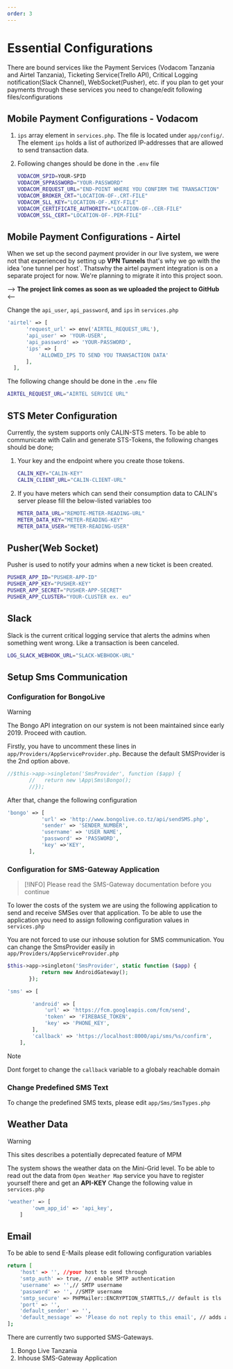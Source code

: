 ```yaml
---
order: 3
---
```


# Essential Configurations

There are bound services like the Payment Services (Vodacom Tanzania and
Airtel Tanzania), Ticketing Service(Trello API), Critical Logging
notification(Slack Channel), WebSocket(Pusher), etc. if you plan to get
your payments through these services you need to change/edit following
files/configurations

## Mobile Payment Configurations - Vodacom

1. `ips` array element in `services.php`. The file is located under
   `app/config/`. The element `ips` holds a list of authorized
   IP-addresses that are allowed to send transaction data.

2. Following changes should be done in the `.env` file

   ```bash
   VODACOM_SPID=YOUR-SPID
   VODACOM_SPPASSWORD="YOUR-PASSWORD"
   VODACOM_REQUEST_URL="END-POINT WHERE YOU CONFIRM THE TRANSACTION"
   VODACOM_BROKER_CRT="LOCATION-OF-.CRT-FILE"
   VODACOM_SLL_KEY="LOCATION-OF-.KEY-FILE"
   VODACOM_CERTIFICATE_AUTHORITY="LOCATION-OF-.CER-FILE"
   VODACOM_SSL_CERT="LOCATION-OF-.PEM-FILE"
   ```

## Mobile Payment Configurations - Airtel

When we set up the second payment provider in our live system, we were
not that experienced by setting up **VPN Tunnels** that\'s why we go
with the idea \'one tunnel per host\`. Thatswhy the airtel payment
integration is on a separate project for now. We\'re planning to migrate
it into this project soon.

\--\> **The project link comes as soon as we uploaded the project to
GitHub** \<\--

Change the `api_user`, `api_password`, and `ips` in `services.php`

```php
'airtel' => [
      'request_url' => env('AIRTEL_REQUEST_URL'),
      'api_user' => 'YOUR-USER',
      'api_password' => 'YOUR-PASSWORD',
      'ips' => [
          'ALLOWED_IPS TO SEND YOU TRANSACTION DATA'
      ],
  ],
```

The following change should be done in the `.env` file

```bash
AIRTEL_REQUEST_URL="AIRTEL SERVICE URL"
```

## STS Meter Configuration

Currently, the system supports only CALIN-STS meters. To be able to
communicate with Calin and generate STS-Tokens, the following changes
should be done;

1. Your key and the endpoint where you create those tokens.

   ```bash
   CALIN_KEY="CALIN-KEY"
   CALIN_CLIENT_URL="CALIN-CLIENT-URL"
   ```

2. If you have meters which can send their consumption data to CALIN\'s
   server please fill the below-listed variables too

   ```bash
   METER_DATA_URL="REMOTE-METER-READING-URL"
   METER_DATA_KEY="METER-READING-KEY"
   METER_DATA_USER="METER-READING-USER"
   ```

## Pusher(Web Socket)

Pusher is used to notify your admins when a new ticket is been created.

```sh
PUSHER_APP_ID="PUSHER-APP-ID"
PUSHER_APP_KEY="PUSHER-KEY"
PUSHER_APP_SECRET="PUSHER-APP-SECRET"
PUSHER_APP_CLUSTER="YOUR-CLUSTER ex. eu"
```

## Slack

Slack is the current critical logging service that alerts the admins
when something went wrong. Like a transaction is been canceled.

```bash
LOG_SLACK_WEBHOOK_URL="SLACK-WEBHOOK-URL"
```

## Setup Sms Communication

### Configuration for BongoLive

> [!WARNING]
> The Bongo API integration on our system is not been
> maintained since early 2019.
> Proceed with caution.

Firstly, you have to uncomment these lines in
`app/Providers/AppServiceProvider.php`. Because the default SMSProvider
is the 2nd option above.

```php
//$this->app->singleton('SmsProvider', function ($app) {
       //   return new \App\Sms\Bongo();
       //});
```

After that, change the following configuration

```php
'bongo' => [
           'url' => 'http://www.bongolive.co.tz/api/sendSMS.php',
           'sender' => 'SENDER_NUMBER',
           'username' => 'USER NAME',
           'password' => 'PASSWORD',
           'key' =>'KEY',
       ],
```

### Configuration for SMS-Gateway Application

> [!INFO]
> Please read the SMS-Gateway documentation before you
> continue

To lower the costs of the system we are using the following application
to send and receive SMSes over that application. To be able to use the
application you need to assign following configuration values in
`services.php`

You are not forced to use our inhouse solution for SMS communication.
You can change the SmsProvider easily in
`app/Providers/AppServiceProvider.php`

```php
$this->app->singleton('SmsProvider', static function ($app) {
           return new AndroidGateway();
       });
```

```php
'sms' => [

        'android' => [
            'url' => 'https://fcm.googleapis.com/fcm/send',
            'token' => 'FIREBASE_TOKEN',
            'key' => 'PHONE_KEY',
        ],
        'callback' => 'https://localhost:8000/api/sms/%s/confirm',
    ],
```

> [!NOTE]
> Dont forget to change the `callback` variable to a globaly
> reachable domain

### Change Predefined SMS Text

To change the predefined SMS texts, please edit `app/Sms/SmsTypes.php`

## Weather Data

> [!WARNING]
> This sites describes a potentially deprecated feature of MPM

The system shows the weather data on the Mini-Grid level. To be able to
read out the data from `Open Weather Map` service you have to register
yourself there and get an **API-KEY** Change the following value in
`services.php`

```bash
'weather' => [
        'owm_app_id' => 'api_key',
    ]
```

## Email

To be able to send E-Mails please edit following configuration variables

```bash
return [
    'host' => '', //your host to send through
    'smtp_auth' => true, // enable SMTP authentication
    'username' => '',// SMTP username
    'password' => '', //SMTP username
    'smtp_secure' => PHPMailer::ENCRYPTION_STARTTLS,// default is tls
    'port' => '',
    'default_sender' => '',
    'default_message' => 'Please do not reply to this email', // adds a small footer text to your email
];
```

There are currently two supported SMS-Gateways.

1. Bongo Live Tanzania
2. Inhouse SMS-Gateway Application
